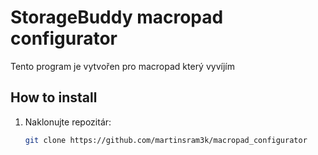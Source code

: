 # StorageBuddy macropad configurator

Tento program je vytvořen pro macropad který vyvíjím 

## How to install

1. Naklonujte repozitár:
   ```bash
   git clone https://github.com/martinsram3k/macropad_configurator